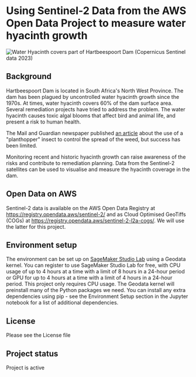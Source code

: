 # Using Sentinel-2 Data from the AWS Open Data Project to measure water hyacinth growth

![Water Hyacinth covers part of Hartbeespoort Dam](WaterHyacinthCoversTheDam.png "Hartbeespoort Dam")
(Copernicus Sentinel data 2023)

## Background
Hartbeespoort Dam is located in South Africa's North West Province. The dam has been plagued by uncontrolled water hyacinth growth since the 1970s. At times, water hyacinth covers 60% of the dam surface area. Several remediation projects have tried to address the problem. The water hyacinth causes toxic algal blooms that affect bird and animal life, and present a risk to human health. 

The Mail and Guardian newspaper published [an article](https://mg.co.za/the-green-guardian/2023-11-12-tiny-planthoppers-reduce-invasive-water-hyacinth-on-hartbeespoort-dam-to-5/) about the use of a "planthopper" insect to control the spread of the weed, but success has been limited.

Monitoring recent and historic hyacinth growth can raise awareness of the risks and contribute to remediation planning. Data from the Sentinel-2 satellites can be used to visualise and measure the hyacinth coverage in the dam.

## Open Data on AWS
Sentinel-2 data is available on the AWS Open Data Registry at https://registry.opendata.aws/sentinel-2/ and as Cloud Optimised GeoTiffs (COGs) at https://registry.opendata.aws/sentinel-2-l2a-cogs/. We will use the latter for this project.

## Environment setup

The environment can be set up on [SageMaker Studio Lab](https://studiolab.sagemaker.aws) using a Geodata kernel. You can register to use SageMaker Studio Lab for free, with CPU usage of up to 4 hours at a time with a limit of 8 hours in a 24-hour period or GPU for up to 4 hours at a time with a limit of 4 hours in a 24-hour period. This project only requires CPU usage. The Geodata kernel will preinstall many of the Python packages we need. You can install any extra dependencies using pip - see the Environment Setup section in the Jupyter notebook for a list of additional dependencies.

## License
Please see the License file

## Project status
Project is active
